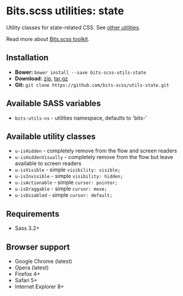 # Bits.scss utilities: state

Utility classes for state-related CSS. See [other utilities](https://github.com/bits-scss/utils).

Read more about [Bits.scss toolkit](https://github.com/bits-scss/bits.scss).

## Installation

* __Bower:__ `bower install --save bits-scss-utils-state`
* __Download:__ [zip](https://github.com/bits-scss/utils-state/zipball/master), [tar.gz](https://github.com/bits-scss/utils-state/tarball/master)
* __Git:__ `git clone https://github.com/bits-scss/utils-state.git`

## Available SASS variables

* `bits-utils-ns` - utilities namespace, defaults to 'bits-'

## Available utility classes

* `u-isHidden` - completely remove from the flow and screen readers
* `u-isHiddenVisually` - completely remove from the flow but leave available to screen readers
* `u-isVisible` - simple `visibility: visible;`
* `u-isInvisible` - simple `visibility: hidden;`
* `u-isActionable` - simple `cursor: pointer;`
* `u-isDraggable` - simple `cursor: move;`
* `u-isDisabled` -  simple `cursor: default;`

## Requirements

* Sass 3.2+

## Browser support

* Google Chrome (latest)
* Opera (latest)
* Firefox 4+
* Safari 5+
* Internet Explorer 8+